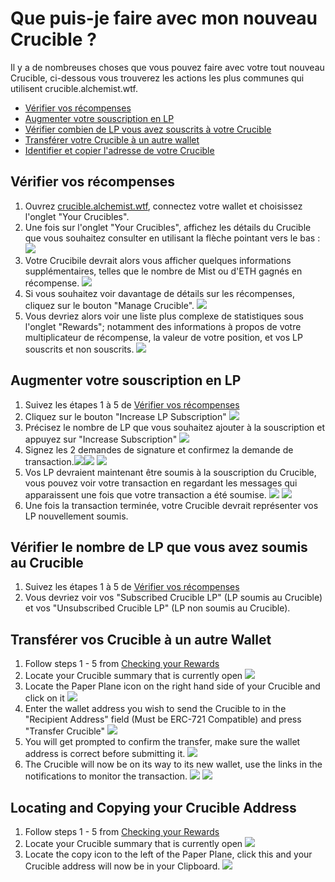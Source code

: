 # Que puis-je faire avec mon nouveau Crucible ?

Il y a de nombreuses choses que vous pouvez faire avec votre tout nouveau Crucible, ci-dessous vous trouverez les actions les plus communes qui utilisent crucible.alchemist.wtf.

* [Vérifier vos récompenses](what-can-i-do-with-my-new-crucible.md#checking-your-rewards)
* [Augmenter votre souscription en LP](what-can-i-do-with-my-new-crucible.md#increasing-your-lp-subscription)
* [Vérifier combien de LP vous avez souscrits à votre Crucible](what-can-i-do-with-my-new-crucible.md#checking-how-much-lp-youve-subscribed-to-your-crucible)
* [Transférer votre Crucible à un autre wallet](what-can-i-do-with-my-new-crucible.md#transferring-your-crucible-to-another-wallet)
* [Identifier et copier l'adresse de votre Crucible](what-can-i-do-with-my-new-crucible.md#locating-and-copying-your-crucible-address) 

## Vérifier vos récompenses

1. Ouvrez [crucible.alchemist.wtf](https://crucible.alchemist.wtf/), connectez votre wallet et choisissez l'onglet "Your Crucibles".
2. Une fois sur l'onglet "Your Crucibles", affichez les détails du Crucible que vous souhaitez consulter en utilisant la flèche pointant vers le bas : ![](../../.gitbook/assets/screenshot-2021-05-07-at-12.50.58.png) 
3. Votre Crucibile devrait alors vous afficher quelques informations supplémentaires, telles que le nombre de Mist ou d'ETH gagnés en récompense. ![](../../.gitbook/assets/screenshot-2021-05-07-at-12.50.42.png) 
4. Si vous souhaitez voir davantage de détails sur les récompenses, cliquez sur le bouton "Manage Crucible". ![](../../.gitbook/assets/screenshot-2021-05-07-at-12.51.04.png) 
5. Vous devriez alors voir une liste plus complexe de statistiques sous l'onglet "Rewards"; notamment des informations à propos de votre multiplicateur de récompense, la valeur de votre position, et vos LP souscrits et non souscrits.  ![](../../.gitbook/assets/screenshot-2021-05-07-at-12.51.22.png) 

## Augmenter votre souscription en LP

1. Suivez les étapes 1 à 5 de [Vérifier vos récompenses](what-can-i-do-with-my-new-crucible.md#checking-your-rewards)
2. Cliquez sur le bouton "Increase LP Subscription" ![](../../.gitbook/assets/screenshot-2021-05-07-at-12.51.36.png)
3. Précisez le nombre de LP que vous souhaitez ajouter à la souscription et appuyez sur "Increase Subscription" ![](../../.gitbook/assets/screenshot-2021-05-07-at-12.51.48.png) 
4. Signez les 2 demandes de signature et confirmez la demande de transaction.![](../../.gitbook/assets/screenshot-2021-05-07-at-12.51.59.png)![](../../.gitbook/assets/screenshot-2021-05-07-at-12.52.17.png) ![](../../.gitbook/assets/screenshot-2021-05-07-at-12.52.27.png) 
5. Vos LP devraient maintenant être soumis à la souscription du Crucible, vous pouvez voir votre transaction en regardant les messages qui apparaissent une fois que votre transaction a été soumise.  ![](../../.gitbook/assets/screenshot-2021-05-07-at-13.12.02.png) ![](../../.gitbook/assets/screenshot-2021-05-07-at-13.24.50.png) 
6. Une fois la transaction terminée, votre Crucible devrait représenter vos LP nouvellement soumis.

## Vérifier le nombre de LP que vous avez soumis au Crucible

1. Suivez les étapes 1 à 5 de [Vérifier vos récompenses](what-can-i-do-with-my-new-crucible.md#checking-your-rewards)
2. Vous devriez voir vos "Subscribed Crucible LP" \(LP soumis au Crucible\) et vos "Unsubscribed Crucible  LP" \(LP non soumis au Crucible\).

## Transférer vos Crucible à un autre Wallet

1. Follow steps 1 - 5 from [Checking your Rewards](what-can-i-do-with-my-new-crucible.md#checking-your-rewards)
2. Locate your Crucible summary that is currently open  ![](../../.gitbook/assets/screenshot-2021-05-07-at-12.55.42.png)
3. Locate the Paper Plane icon on the right hand side of your Crucible and click on it ![](../../.gitbook/assets/screenshot-2021-05-07-at-12.55.44.png) 
4. Enter the wallet address you wish to send the Crucible to in the "Recipient Address" field \(Must be ERC-721 Compatible\) and press "Transfer Crucible" ![](../../.gitbook/assets/screenshot-2021-05-07-at-12.56.17.png) 
5. You will get prompted to confirm the transfer, make sure the wallet address is correct before submitting it.  ![](../../.gitbook/assets/screenshot-2021-05-07-at-12.56.27.png) 
6. The Crucible will now be on its way to its new wallet, use the links in the notifications to monitor the transaction.  ![](../../.gitbook/assets/screenshot-2021-05-07-at-13.12.05.png) ![](../../.gitbook/assets/screenshot-2021-05-07-at-13.12.02.png) 

## Locating and Copying your Crucible Address

1. Follow steps 1 - 5 from [Checking your Rewards](what-can-i-do-with-my-new-crucible.md#checking-your-rewards)
2. Locate your Crucible summary that is currently open  ![](../../.gitbook/assets/screenshot-2021-05-07-at-12.55.42.png)
3. Locate the copy icon to the left of the Paper Plane, click this and your Crucible address will now be in your Clipboard. ![](../../.gitbook/assets/screenshot-2021-05-07-at-12.55.48.png)

#### 

